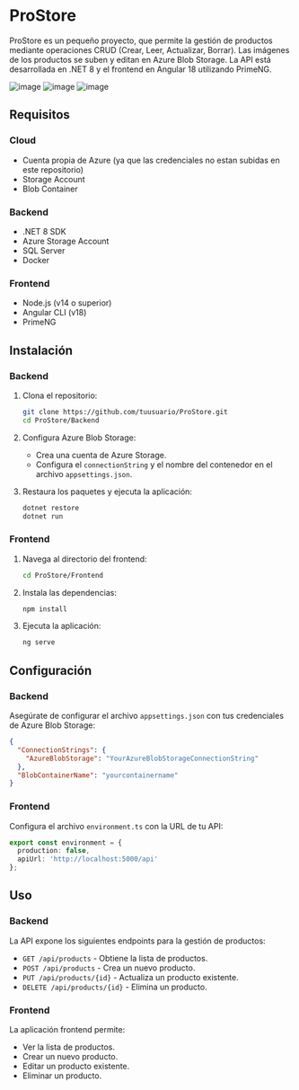 
# ProStore
ProStore es un pequeño proyecto, que permite la gestión de productos mediante operaciones CRUD (Crear, Leer, Actualizar, Borrar). Las imágenes de los productos se suben y editan en Azure Blob Storage. La API está desarrollada en .NET 8 y el frontend en Angular 18 utilizando PrimeNG.

![image](https://github.com/user-attachments/assets/e02f1f82-9e49-432c-a54b-46de04c5bd11)
![image](https://github.com/user-attachments/assets/42653df1-ec49-486f-8de5-2ec797105c9f)
![image](https://github.com/user-attachments/assets/dcafb2e3-d672-4229-abcb-947ea47cd622)


## Requisitos

### Cloud
- Cuenta propia de Azure (ya que las credenciales no estan subidas en este repositorio)
- Storage Account
- Blob Container

### Backend
- .NET 8 SDK
- Azure Storage Account
- SQL Server
- Docker

### Frontend
- Node.js (v14 o superior)
- Angular CLI (v18)
- PrimeNG

## Instalación

### Backend

1. Clona el repositorio:
    ```bash
    git clone https://github.com/tuusuario/ProStore.git
    cd ProStore/Backend
    ```

2. Configura Azure Blob Storage:
    - Crea una cuenta de Azure Storage.
    - Configura el `connectionString` y el nombre del contenedor en el archivo `appsettings.json`.

3. Restaura los paquetes y ejecuta la aplicación:
    ```bash
    dotnet restore
    dotnet run
    ```

### Frontend

1. Navega al directorio del frontend:
    ```bash
    cd ProStore/Frontend
    ```

2. Instala las dependencias:
    ```bash
    npm install
    ```

3. Ejecuta la aplicación:
    ```bash
    ng serve
    ```

## Configuración

### Backend

Asegúrate de configurar el archivo `appsettings.json` con tus credenciales de Azure Blob Storage:

```json
{
  "ConnectionStrings": {
    "AzureBlobStorage": "YourAzureBlobStorageConnectionString"
  },
  "BlobContainerName": "yourcontainername"
}
```

### Frontend


Configura el archivo `environment.ts` con la URL de tu API:

```typescript
export const environment = {
  production: false,
  apiUrl: 'http://localhost:5000/api'
};
```

## Uso

### Backend

La API expone los siguientes endpoints para la gestión de productos:

- `GET /api/products` - Obtiene la lista de productos.
- `POST /api/products` - Crea un nuevo producto.
- `PUT /api/products/{id}` - Actualiza un producto existente.
- `DELETE /api/products/{id}` - Elimina un producto.

### Frontend

La aplicación frontend permite:

- Ver la lista de productos.
- Crear un nuevo producto.
- Editar un producto existente.
- Eliminar un producto.
